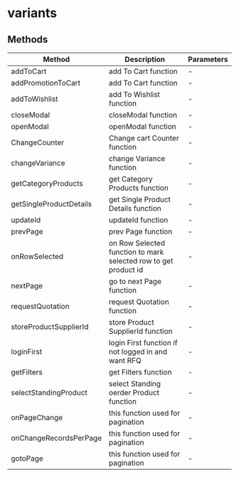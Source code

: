 # variants

## Methods

<!-- @vuese:variants:methods:start -->
|Method|Description|Parameters|
|---|---|---|
|addToCart|add To Cart function|-|
|addPromotionToCart|add To Cart function|-|
|addToWishlist|add To Wishlist function|-|
|closeModal|closeModal function|-|
|openModal|openModal function|-|
|ChangeCounter|Change cart Counter function|-|
|changeVariance|change Variance function|-|
|getCategoryProducts|get Category Products function|-|
|getSingleProductDetails|get Single Product Details function|-|
|updateId|updateId function|-|
|prevPage|prev Page function|-|
|onRowSelected|on Row Selected function to mark selected row to get product id|-|
|nextPage|go to next Page function|-|
|requestQuotation|request Quotation function|-|
|storeProductSupplierId|store Product SupplierId function|-|
|loginFirst|login First function if not logged in and want RFQ|-|
|getFilters|get Filters function|-|
|selectStandingProduct|select Standing oerder Product function|-|
|onPageChange|this function used for pagination|-|
|onChangeRecordsPerPage|this function used for pagination|-|
|gotoPage|this function used for pagination|-|

<!-- @vuese:variants:methods:end -->


